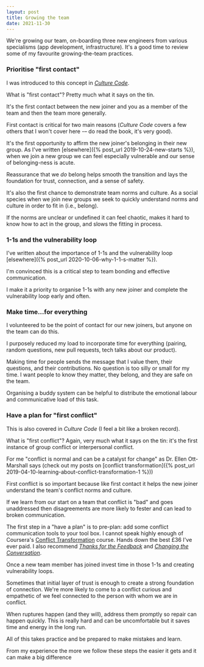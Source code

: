```yaml
---
layout: post
title: Growing the team
date: 2021-11-30
---
```


We're growing our team, on-boarding three new engineers from various specialisms (app development, infrastructure). It's a good time to review some of my favourite growing-the-team practices.

### Prioritise "first contact"

I was introduced to this concept in [_Culture Code_](https://www.goodreads.com/book/show/33517721-the-culture-code).

What is "first contact"? Pretty much what it says on the tin. 

It's the first contact between the new joiner and you as a member of the team and then the team more generally. 

First contact is critical for two main reasons (_Culture Code_ covers a few others that I won't cover here -– do read the book, it's very good).

It's the first opportunity to affirm the new joiner's belonging in their new group. As I've written [elsewhere]({% post_url 2019-10-24-new-starts %}), when we join a new group we can feel especially vulnerable and our sense of belonging-ness is acute. 

Reassurance that we _do_ belong helps smooth the transition and lays the foundation for trust, connection, and a sense of safety.

It's also the first chance to demonstrate team norms and culture. As a social species when we join new groups we seek to quickly understand norms and culture in order to fit in (i.e., belong). 

If the norms are unclear or undefined it can feel chaotic, makes it hard to know how to act in the group, and slows the fitting in process.

### 1-1s and the vulnerability loop

I've written about the importance of 1-1s and the vulnerability loop [elsewhere]({% post_url 2020-10-06-why-1-1-s-matter %}).

I'm convinced this is a critical step to team bonding and effective communication.

I make it a priority to organise 1-1s with any new joiner and complete the vulnerability loop early and often.

### Make time...for everything

I volunteered to be the point of contact for our new joiners, but anyone on the team can do this.

I purposely reduced my load to incorporate time for everything (pairing, random questions, new pull requests, tech talks about our product).

Making time for people sends the message that I value them, their questions, and their contributions. No question is too silly or small for my time. I want people to know they matter, they belong, and they are safe on the team.

Organising a buddy system can be helpful to distribute the emotional labour and communicative load of this task.

### Have a plan for "first conflict"

This is also covered in _Culture Code_ (I feel a bit like a broken record).

What is "first conflict"? Again, very much what it says on the tin: it's the first instance of group conflict or interpersonal conflict.

For me "conflict is normal and can be a catalyst for change" as Dr. Ellen Ott-Marshall says (check out my posts on [conflict transformation]({% post_url 2019-04-10-learning-about-conflict-transformation-1 %}))

First conflict is so important because like first contact it helps the new joiner understand the team's conflict norms and culture. 

If we learn from our start on a team that conflict is "bad" and goes unaddressed then disagreements are more likely to fester and can lead to broken communication.

The first step in a "have a plan" is to pre-plan: add some conflict communication tools to your tool box. I cannot speak highly enough of Coursera's [Conflict Transformation](https://www.coursera.org/learn/conflict-transformation) course. Hands down the best £36 I've ever paid. I also recommend [_Thanks for the Feedback_](https://www.penguinrandomhouse.com/books/313485/thanks-for-the-feedback-by-douglas-stone-and-sheila-heen/) and [_Changing the Conversation_](https://www.penguinrandomhouse.com/books/317317/changing-the-conversation-by-dana-caspersen/).

Once a new team member has joined invest time in those 1-1s and creating vulnerability loops. 

Sometimes that initial layer of trust is enough to create a strong foundation of connection. We're more likely to come to a conflict curious and empathetic of we feel connected to the person with whom we are in conflict. 

When ruptures happen (and they will), address them promptly so repair can happen quickly. This is really hard and can be uncomfortable but it saves time and energy in the long run. 

All of this takes practice and be prepared to make mistakes and learn. 

From my experience the more we follow these steps the easier it gets and it can make a big difference